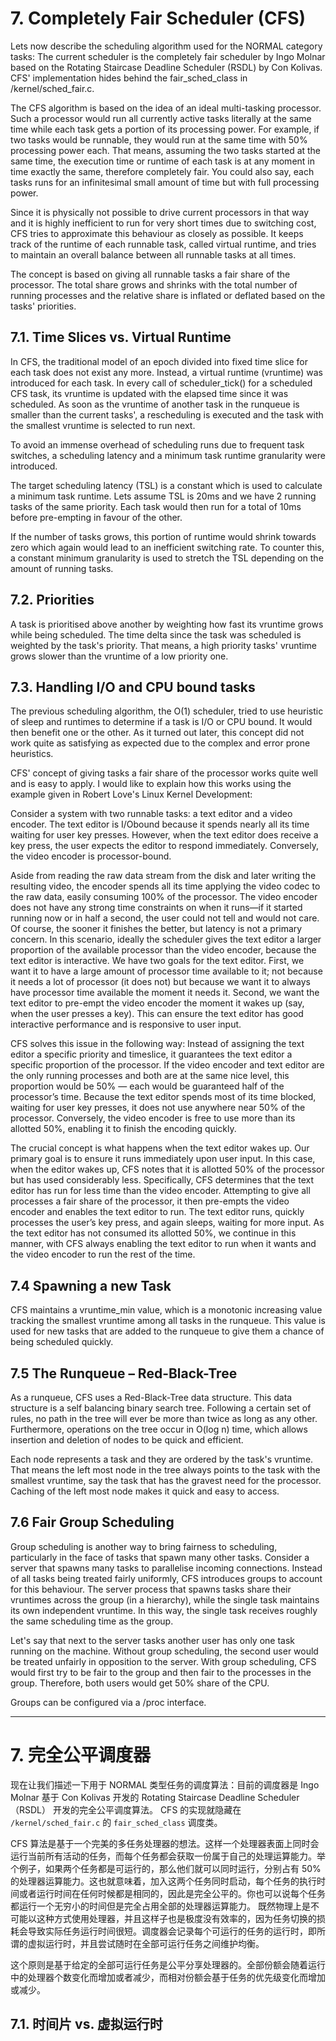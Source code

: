 # 7. Completely Fair Scheduler (CFS)

Lets now describe the scheduling algorithm used for the NORMAL category tasks: The current scheduler is the completely fair scheduler by Ingo Molnar based on the Rotating Staircase Deadline Scheduler (RSDL) by Con Kolivas. CFS' implementation hides behind the fair_sched_class in /kernel/sched_fair.c.

The CFS algorithm is based on the idea of an ideal multi-tasking processor. Such a processor would run all currently active tasks literally at the same time while each task gets a portion of its processing power. For example, if two tasks would be runnable, they would run at the same time with 50% processing power each. That means, assuming the two tasks started at the same time, the execution time or runtime of each task is at any moment in time exactly the same, therefore completely fair. You could also say, each tasks runs for an infinitesimal small amount of time but with full processing power.

Since it is physically not possible to drive current processors in that way and it is highly inefficient to run for very short times due to switching cost, CFS tries to approximate this behaviour as closely as possible. It keeps track of the runtime of each runnable task, called virtual runtime, and tries to maintain an overall balance between all runnable tasks at all times.

The concept is based on giving all runnable tasks a fair share of the processor. The total share grows and shrinks with the total number of running processes and the relative share is inflated or deflated based on the tasks' priorities.

## 7.1. Time Slices vs. Virtual Runtime

In CFS, the traditional model of an epoch divided into fixed time slice for each task does not exist any more. Instead, a virtual runtime (vruntime) was introduced for each task. In every call of scheduler_tick() for a scheduled CFS task, its vruntime is updated with the elapsed time since it was scheduled. As soon as the vruntime of another task in the runqueue is smaller than the current tasks', a rescheduling is executed and the task with the smallest vruntime is selected to run next.

To avoid an immense overhead of scheduling runs due to frequent task switches, a scheduling latency and a minimum task runtime granularity were introduced.

The target scheduling latency (TSL) is a constant which is used to calculate a minimum task runtime. Lets assume TSL is 20ms and we have 2 running tasks of the same priority. Each task would then run for a total of 10ms before pre-empting in favour of the other.

If the number of tasks grows, this portion of runtime would shrink towards zero which again would lead to an inefficient switching rate. To counter this, a constant minimum granularity is used to stretch the TSL depending on the amount of running tasks.

## 7.2. Priorities

A task is prioritised above another by weighting how fast its vruntime grows while being scheduled. The time delta since the task was scheduled is weighted by the task's priority. That means, a high priority tasks' vruntime grows slower than the vruntime of a low priority one.

## 7.3. Handling I/O and CPU bound tasks

The previous scheduling algorithm, the O(1) scheduler, tried to use heuristic of sleep and runtimes to determine if a task is I\/O or CPU bound. It would then benefit one or the other. As it turned out later, this concept did not work quite as satisfying as expected due to the complex and error prone heuristics.

CFS' concept of giving tasks a fair share of the processor works quite well and is easy to apply. I would like to explain how this works using the example given in Robert Love's Linux Kernel Development:

Consider a system with two runnable tasks: a text editor and a video encoder. The text editor is I/Obound because it spends nearly all its time waiting for user key presses. However, when the text editor does receive a key press, the user expects the editor to respond immediately. Conversely, the video encoder is processor-bound.

Aside from reading the raw data stream from the disk and later writing the resulting video, the encoder spends all its time applying the video codec to the raw data, easily consuming 100% of the processor. The video encoder does not have any strong time constraints on when it runs—if it started running now or in half a second, the user could not tell and would not care. Of course, the sooner it finishes the better, but latency is not a primary concern. In this scenario, ideally the scheduler gives the text editor a larger proportion of the available processor than the video encoder, because the text editor is interactive. We have two goals for the text editor. First, we want it to have a large amount of processor time available to it; not because it needs a lot of processor (it does not) but because we want it to always have processor time available the moment it needs it. Second, we want the text editor to pre-empt the video encoder the moment it wakes up (say, when the user presses a key). This can ensure the text editor has good interactive performance and is responsive to user input.

CFS solves this issue in the following way: Instead of assigning the text editor a specific priority and timeslice, it guarantees the text editor a specific proportion of the processor. If the video encoder and text editor are the only running processes and both are at the same nice level, this proportion would be 50% — each would be guaranteed half of the processor’s time. Because the text editor spends most of its time blocked, waiting for user key presses, it does not use anywhere near 50% of the processor. Conversely, the video encoder is free to use more than its allotted 50%, enabling it to finish the encoding quickly.

The crucial concept is what happens when the text editor wakes up. Our primary goal is to ensure it runs immediately upon user input. In this case, when the editor wakes up, CFS notes that it is allotted 50% of the processor but has used considerably less. Specifically, CFS determines that the text editor has run for less time than the video encoder. Attempting to give all processes a fair share of the processor, it then pre-empts the video encoder and enables the text editor to run. The text editor runs, quickly processes the user’s key press, and again sleeps, waiting for more input. As the text editor has not consumed its allotted 50%, we continue in this manner, with CFS always enabling the text editor to run when it wants and the video encoder to run the rest of the time.

## 7.4 Spawning a new Task

CFS maintains a vruntime_min value, which is a monotonic increasing value tracking the smallest vruntime among all tasks in the runqueue. This value is used for new tasks that are added to the runqueue to give them a chance of being scheduled quickly.

## 7.5 The Runqueue – Red-Black-Tree

As a runqueue, CFS uses a Red-Black-Tree data structure. This data structure is a self balancing binary search tree. Following a certain set of rules, no path in the tree will ever be more than twice as long as any other. Furthermore, operations on the tree occur in O(log n) time, which allows insertion and deletion of nodes to be quick and efficient.

Each node represents a task and they are ordered by the task's vruntime. That means the left most node in the tree always points to the task with the smallest vruntime, say the task that has the gravest need for the processor. Caching of the left most node makes it quick and easy to access.

## 7.6 Fair Group Scheduling

Group scheduling is another way to bring fairness to scheduling, particularly in the face of tasks that spawn many other tasks. Consider a server that spawns many tasks to parallelise incoming connections. Instead of all tasks being treated fairly uniformly, CFS introduces groups to account for this behaviour. The server process that spawns tasks share their vruntimes across the group (in a hierarchy), while the single task maintains its own independent vruntime. In this way, the single task receives roughly the same scheduling time as the group.

Let's say that next to the server tasks another user has only one task running on the machine. Without group scheduling, the second user would be treated unfairly in opposition to the server. With group scheduling, CFS would first try to be fair to the group and then fair to the processes in the group. Therefore, both users would get 50% share of the CPU.

Groups can be configured via a /proc interface.

---

# 7. 完全公平调度器

现在让我们描述一下用于 NORMAL 类型任务的调度算法：目前的调度器是 Ingo Molnar 基于 Con Kolivas 开发的 Rotating Staircase Deadline Scheduler（RSDL） 开发的完全公平调度算法。 CFS 的实现就隐藏在 `/kernel/sched_fair.c` 的 `fair_sched_class` 调度类。

CFS 算法是基于一个完美的多任务处理器的想法。这样一个处理器表面上同时会运行当前所有活动的任务，而每个任务都会获取一份属于自己的处理运算能力。举个例子，如果两个任务都是可运行的，那么他们就可以同时运行，分别占有 50% 的处理器运算能力。这也就意味着，加入这两个任务同时启动，每个任务的执行时间或者运行时间在任何时候都是相同的，因此是完全公平的。你也可以说每个任务都运行一个无穷小的时间但是完全占用全部的处理器运算能力。
既然物理上是不可能以这种方式使用处理器，并且这样子也是极度没有效率的，因为任务切换的损耗会导致实际任务运行时间很短。调度器会记录每个可运行的任务的运行时，即所谓的虚拟运行时，并且尝试随时在全部可运行任务之间维护均衡。

这个原则是基于给定的全部可运行任务是公平分享处理器的。全部份额会随着运行中的处理器个数变化而增加或者减少，而相对份额会基于任务的优先级变化而增加或减少。

## 7.1. 时间片 vs. 虚拟运行时
